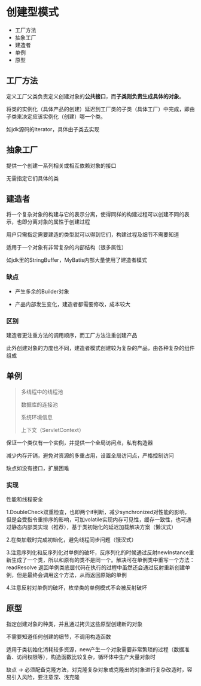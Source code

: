 # 创建型模式

- 工厂方法
- 抽象工厂
- 建造者
- 单例
- 原型



## 工厂方法

定义工厂父类负责定义创建对象的**公共接口**，而**子类则负责生成具体的对象**。

将类的实例化（具体产品的创建）延迟到工厂类的子类（具体工厂）中完成，即由子类来决定应该实例化（创建）哪一个类。



如jdk源码的iterator，具体由子类去实现





## 抽象工厂

提供一个创建一系列相关或相互依赖对象的接口

无需指定它们具体的类







## 建造者

将一个复杂对象的构建与它的表示分离，使得同样的构建过程可以创建不同的表示，也即分离对象的属性于创建过程

用户只需指定需要建造的类型就可以得到它们，构建过程及细节不需要知道

适用于一个对象有非常复杂的内部结构（很多属性）

如jdk里的StringBuffer，MyBatis内部大量使用了建造者模式



### 缺点

- 产生多余的Builder对象

  

- 产品内部发生变化，建造者都需要修改，成本较大



### 区别

建造者更注重方法的调用顺序，而工厂方法注重创建产品

此外创建对象的力度也不同，建造者模式创建较为复杂的产品，由各种复杂的组件组成





## 单例

> 多线程中的线程池
>
> 数据库的连接池
>
> 系统环境信息
>
> 上下文（ServletContext）

保证一个类仅有一个实例，并提供一个全局访问点，私有构造器

减少内存开销，避免对资源的多重占用，设置全局访问点，严格控制访问

缺点如没有接口，扩展困难



### 实现

性能和线程安全

1.DoubleCheck双重检查，也即两个if判断，减少synchronized对性能的影响，但是会受指令重排序的影响，可加volatile实现内存可见性，缓存一致性，也可通过静态内部类实现（推荐），基于类初始化的延迟加载解决方案（懒汉式）



2.在类加载时完成初始化，避免线程同步问题（饿汉式）



3.注意序列化和反序列化对单例的破坏，反序列化的时候通过反射newInstance重新生成了一个类，所以和原有的类不是同一个。解决可在单例类中重写一个方法：readResolve 返回单例类底层代码在执行的过程中虽然还会通过反射重新创建单例，但是最终会调用这个方法，从而返回原始的单例 



4.注意反射对单例的破坏，枚举类的单例模式不会被反射破坏



## 原型

指定创建对象的种类，并且通过拷贝这些原型创建新的对象

不需要知道任何创建的细节，不调用构造函数

适用于类初始化消耗较多资源，new产生一个对象需要非常繁琐的过程（数据准备、访问权限等），构造函数比较复杂，循环体中生产大量对象时

缺点 -> 必须配备克隆方法，对克隆复杂对象或克隆出的对象进行复杂改造时，容易引入风险，要注意深、浅克隆













